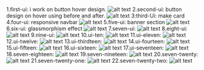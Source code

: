 1.first-ui: i work on button hover design.
![alt text](assets/firstUi.png)
2.second-ui: button design on hover using before and after.
![alt text](assets/secondUi.png)
3:third-Ui: make card
4.four-ui: responsive navbar
![alt text](Ui-four/Ui-four.png)
5.five-ui: banner section
![alt text](Ui-five/ui-five.png)
6.six-ui: glassmorphism effect
![alt text](Ui-six/ui-six.png)
7.seven-ui:
![alt text](Ui-seven/seven.png)
8.eight-ui:
![alt text](Ui-eight/eight.png)
9.nine-ui:
![alt text](Ui-nine/nine.png)
10.ui-ten:
![alt text](Ui-ten/ten.png)
11.ui-eleven:
![alt text](UI-eleven/eleven.png)
12.ui-twelve:
![alt text](Ui-twelve/twelve.png)
13.ui-thirdteen:
![alt text](Ui-thirdteen/thirdteen.png)
14.ui-fourteen:
![alt text](Ui-fourteen/fourteen.png)
15.ui-fifteen:
![alt text](Ui-fifteen/fifteen.png)
16.ui-sixteen:
![alt text](Ui-sixteen/sixteen.png)
17.ui-seventeen:
![alt text](Ui-seventeen/seventeen.png)
18.seven-eighteen:
![alt text](Ui-eighteen/eighteen.png)
19.seven-nineteen:
![alt text](UI-nineteen/nineteen.png)
20.seven-twenty:
![alt text](Ui-tewnty/twenty.png)
21.seven-twenty-one: 
![alt text](Ui-twenty-one/twenty-one.png)
22.seven-twenty-two: 
![alt text](Ui-twenty-two/twenty-two.png)

